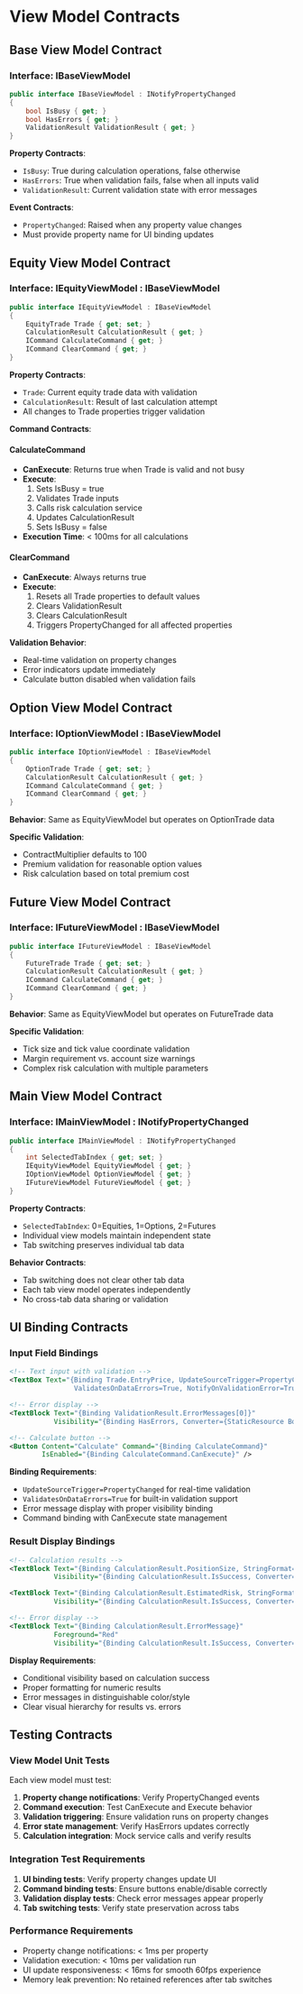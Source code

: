 # View Model Contracts

## Base View Model Contract

### Interface: IBaseViewModel
```csharp
public interface IBaseViewModel : INotifyPropertyChanged
{
    bool IsBusy { get; }
    bool HasErrors { get; }
    ValidationResult ValidationResult { get; }
}
```

**Property Contracts**:
- `IsBusy`: True during calculation operations, false otherwise
- `HasErrors`: True when validation fails, false when all inputs valid
- `ValidationResult`: Current validation state with error messages

**Event Contracts**:
- `PropertyChanged`: Raised when any property value changes
- Must provide property name for UI binding updates

## Equity View Model Contract

### Interface: IEquityViewModel : IBaseViewModel
```csharp
public interface IEquityViewModel : IBaseViewModel
{
    EquityTrade Trade { get; set; }
    CalculationResult CalculationResult { get; }
    ICommand CalculateCommand { get; }
    ICommand ClearCommand { get; }
}
```

**Property Contracts**:
- `Trade`: Current equity trade data with validation
- `CalculationResult`: Result of last calculation attempt
- All changes to Trade properties trigger validation

**Command Contracts**:

#### CalculateCommand
- **CanExecute**: Returns true when Trade is valid and not busy
- **Execute**:
  1. Sets IsBusy = true
  2. Validates Trade inputs
  3. Calls risk calculation service
  4. Updates CalculationResult
  5. Sets IsBusy = false
- **Execution Time**: < 100ms for all calculations

#### ClearCommand
- **CanExecute**: Always returns true
- **Execute**:
  1. Resets all Trade properties to default values
  2. Clears ValidationResult
  3. Clears CalculationResult
  4. Triggers PropertyChanged for all affected properties

**Validation Behavior**:
- Real-time validation on property changes
- Error indicators update immediately
- Calculate button disabled when validation fails

## Option View Model Contract

### Interface: IOptionViewModel : IBaseViewModel
```csharp
public interface IOptionViewModel : IBaseViewModel
{
    OptionTrade Trade { get; set; }
    CalculationResult CalculationResult { get; }
    ICommand CalculateCommand { get; }
    ICommand ClearCommand { get; }
}
```

**Behavior**: Same as EquityViewModel but operates on OptionTrade data

**Specific Validation**:
- ContractMultiplier defaults to 100
- Premium validation for reasonable option values
- Risk calculation based on total premium cost

## Future View Model Contract

### Interface: IFutureViewModel : IBaseViewModel
```csharp
public interface IFutureViewModel : IBaseViewModel
{
    FutureTrade Trade { get; set; }
    CalculationResult CalculationResult { get; }
    ICommand CalculateCommand { get; }
    ICommand ClearCommand { get; }
}
```

**Behavior**: Same as EquityViewModel but operates on FutureTrade data

**Specific Validation**:
- Tick size and tick value coordinate validation
- Margin requirement vs. account size warnings
- Complex risk calculation with multiple parameters

## Main View Model Contract

### Interface: IMainViewModel : INotifyPropertyChanged
```csharp
public interface IMainViewModel : INotifyPropertyChanged
{
    int SelectedTabIndex { get; set; }
    IEquityViewModel EquityViewModel { get; }
    IOptionViewModel OptionViewModel { get; }
    IFutureViewModel FutureViewModel { get; }
}
```

**Property Contracts**:
- `SelectedTabIndex`: 0=Equities, 1=Options, 2=Futures
- Individual view models maintain independent state
- Tab switching preserves individual tab data

**Behavior Contracts**:
- Tab switching does not clear other tab data
- Each tab view model operates independently
- No cross-tab data sharing or validation

## UI Binding Contracts

### Input Field Bindings
```xml
<!-- Text input with validation -->
<TextBox Text="{Binding Trade.EntryPrice, UpdateSourceTrigger=PropertyChanged,
                ValidatesOnDataErrors=True, NotifyOnValidationError=True}" />

<!-- Error display -->
<TextBlock Text="{Binding ValidationResult.ErrorMessages[0]}"
           Visibility="{Binding HasErrors, Converter={StaticResource BoolToVisibilityConverter}}" />

<!-- Calculate button -->
<Button Content="Calculate" Command="{Binding CalculateCommand}"
        IsEnabled="{Binding CalculateCommand.CanExecute}" />
```

**Binding Requirements**:
- `UpdateSourceTrigger=PropertyChanged` for real-time validation
- `ValidatesOnDataErrors=True` for built-in validation support
- Error message display with proper visibility binding
- Command binding with CanExecute state management

### Result Display Bindings
```xml
<!-- Calculation results -->
<TextBlock Text="{Binding CalculationResult.PositionSize, StringFormat='{0:N0} shares'}"
           Visibility="{Binding CalculationResult.IsSuccess, Converter={StaticResource BoolToVisibilityConverter}}" />

<TextBlock Text="{Binding CalculationResult.EstimatedRisk, StringFormat='${0:N2}'}"
           Visibility="{Binding CalculationResult.IsSuccess, Converter={StaticResource BoolToVisibilityConverter}}" />

<!-- Error display -->
<TextBlock Text="{Binding CalculationResult.ErrorMessage}"
           Foreground="Red"
           Visibility="{Binding CalculationResult.IsSuccess, Converter={StaticResource InverseBoolToVisibilityConverter}}" />
```

**Display Requirements**:
- Conditional visibility based on calculation success
- Proper formatting for numeric results
- Error messages in distinguishable color/style
- Clear visual hierarchy for results vs. errors

## Testing Contracts

### View Model Unit Tests
Each view model must test:
1. **Property change notifications**: Verify PropertyChanged events
2. **Command execution**: Test CanExecute and Execute behavior
3. **Validation triggering**: Ensure validation runs on property changes
4. **Error state management**: Verify HasErrors updates correctly
5. **Calculation integration**: Mock service calls and verify results

### Integration Test Requirements
1. **UI binding tests**: Verify property changes update UI
2. **Command binding tests**: Ensure buttons enable/disable correctly
3. **Validation display tests**: Check error messages appear properly
4. **Tab switching tests**: Verify state preservation across tabs

### Performance Requirements
- Property change notifications: < 1ms per property
- Validation execution: < 10ms per validation run
- UI update responsiveness: < 16ms for smooth 60fps experience
- Memory leak prevention: No retained references after tab switches